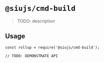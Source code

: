 # `@siujs/cmd-build`

> TODO: description

## Usage

```
const rollup = require('@siujs/cmd-build');

// TODO: DEMONSTRATE API
```
